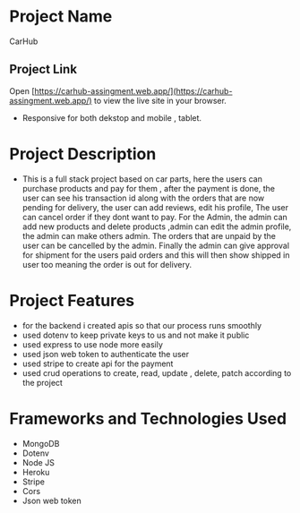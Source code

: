 # Project Name

CarHub

## Project Link

Open [https://carhub-assingment.web.app/](https://carhub-assingment.web.app/) to view the live site in your browser.

- Responsive for both dekstop and mobile , tablet.

# Project Description

- This is a full stack project based on car parts, here the users can purchase products and pay for them , after the payment is done, the user can see his transaction id along with the orders that are now pending for delivery, the user can add reviews, edit his profile, The user can cancel order if they dont want to pay. For the Admin, the admin can add new products and delete products ,admin can edit the admin profile, the admin can make others admin. The orders that are unpaid by the user can be cancelled by the admin. Finally the admin can give approval for shipment for the users paid orders and this will then show shipped in user too meaning the order is out for delivery.

# Project Features

- for the backend i created apis so that our process runs smoothly
- used dotenv to keep private keys to us and not make it public
- used express to use node more easily
- used json web token to authenticate the user
- used stripe to create api for the payment
- used crud operations to create, read, update , delete, patch according to the project

# Frameworks and Technologies Used

- MongoDB
- Dotenv
- Node JS
- Heroku
- Stripe
- Cors
- Json web token
